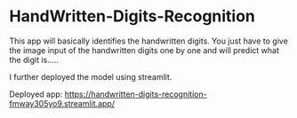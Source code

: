 # HandWritten-Digits-Recognition

This app will basically identifies the handwritten digits.
You just have to give the image input of the handwritten digits one by one and will predict what the digit is.....

I further deployed the model using streamlit.

Deployed app:
https://handwritten-digits-recognition-fmway305yo9.streamlit.app/
